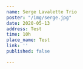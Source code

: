 ```yaml
---
name: Serge Lavalette Trio
poster: "/img/serge.jpg"
date: 2020-05-13
address: Test
time: 10h
place_name: Test
link: ''
published: false

---
```

